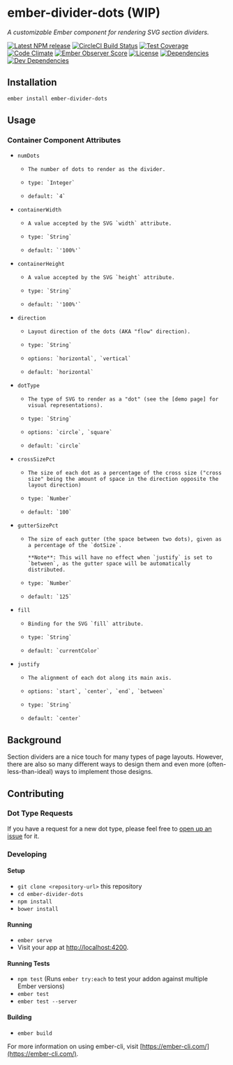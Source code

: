 # ember-divider-dots (WIP)

_A customizable Ember component for rendering SVG section dividers._

[![Latest NPM release][npm-badge]][npm-badge-url]
[![CircleCI Build Status][circle-badge]][circle-badge-url]
[![Test Coverage][coverage-badge]][coverage-badge-url]
[![Code Climate][codeclimate-badge]][codeclimate-badge-url]
[![Ember Observer Score][ember-observer-badge]][ember-observer-badge-url]
[![License][license-badge]][license-badge-url]
[![Dependencies][dependencies-badge]][dependencies-badge-url]
[![Dev Dependencies][devDependencies-badge]][devDependencies-badge-url]


## Installation

```sh
ember install ember-divider-dots
```

## Usage

### Container Component Attributes
-   `numDots`
    -     The number of dots to render as the divider.
    -     type: `Integer`
    -     default: `4`

-   `containerWidth`
    -     A value accepted by the SVG `width` attribute.
    -     type: `String`
    -     default: `'100%'`

-   `containerHeight`
    -     A value accepted by the SVG `height` attribute.
    -     type: `String`
    -     default: `'100%'`

-   `direction`
    -     Layout direction of the dots (AKA "flow" direction).
    -     type: `String`
    -     options: `horizontal`, `vertical`
    -     default: `horizontal`

-   `dotType`
    -     The type of SVG to render as a "dot" (see the [demo page] for visual representations).
    -     type: `String`
    -     options: `circle`, `square`
    -     default: `circle`

-   `crossSizePct`
    -     The size of each dot as a percentage of the cross size ("cross size" being the amount of space in the direction opposite the layout direction)
    -     type: `Number`
    -     default: `100`

-   `gutterSizePct`
    -     The size of each gutter (the space between two dots), given as a percentage of the `dotSize`.
          
          **Note**: This will have no effect when `justify` is set to `between`, as the gutter space will be automatically distributed.

    -     type: `Number`
    -     default: `125`

-   `fill`
    -     Binding for the SVG `fill` attribute.
    -     type: `String`
    -     default: `currentColor`

-   `justify`
    -     The alignment of each dot along its main axis.
    -     options: `start`, `center`, `end`, `between`
    -     type: `String`
    -     default: `center`

## Background

Section dividers are a nice touch for many types of page layouts. However, there are also so many different ways to design them and even more (often-less-than-ideal) ways to implement those designs. 


## Contributing

### Dot Type Requests

If you have a request for a new dot type, please feel free to [open up an issue](https://github.com/BrianSipple/ember-divider-dots.git/issues) for it.

### Developing 

#### Setup

-   `git clone <repository-url>` this repository
-   `cd ember-divider-dots`
-   `npm install`
-   `bower install`

#### Running

-   `ember serve`
-   Visit your app at [http://localhost:4200](http://localhost:4200).

#### Running Tests

-   `npm test` (Runs `ember try:each` to test your addon against multiple Ember versions)
-   `ember test`
-   `ember test --server`

#### Building

-   `ember build`

For more information on using ember-cli, visit [https://ember-cli.com/](https://ember-cli.com/).


[npm-badge]: https://img.shields.io/npm/v/ember-divider-dots.svg
[npm-badge-url]: https://www.npmjs.com/package/ember-divider-dots
[circle-badge]: https://circleci.com/gh/BrianSipple/ember-divider-dots/tree/master.svg?style=svg&circle-token={{CIRCLE_TOKEN}}
[circle-badge-url]: https://circleci.com/gh/BrianSipple/ember-divider-dots/tree/master
[codeclimate-badge]: https://img.shields.io/codeclimate/github/BrianSipple/ember-divider-dots.svg
[codeclimate-badge-url]: https://codeclimate.com/github/BrianSipple/ember-divider-dots
[coverage-badge]: https://codeclimate.com/repos/580452d5c451cf0072003bc5/badges/fe9856d5b427c83eec3c/coverage.svg
[coverage-badge-url]: https://codeclimate.com/repos/580452d5c451cf0072003bc5/coverage
[ember-observer-badge]: http://emberobserver.com/badges/ember-divider-dots.svg
[ember-observer-badge-url]: http://emberobserver.com/addons/ember-divider-dots
[license-badge]: https://img.shields.io/npm/l/ember-divider-dots.svg
[license-badge-url]: ./LICENSE
[dependencies-badge]: https://img.shields.io/david/BrianSipple/ember-divider-dots.svg
[dependencies-badge-url]: https://david-dm.org/BrianSipple/ember-divider-dots
[devDependencies-badge]: https://img.shields.io/david/dev/BrianSipple/ember-divider-dots.svg
[devDependencies-badge-url]: https://david-dm.org/BrianSipple/ember-divider-dots#info=devDependencies
